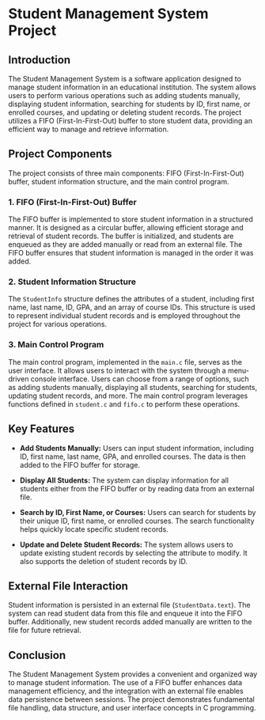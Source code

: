 

# Student Management System Project

## Introduction

The Student Management System is a software application designed to manage student information in an educational institution. The system allows users to perform various operations such as adding students manually, displaying student information, searching for students by ID, first name, or enrolled courses, and updating or deleting student records. The project utilizes a FIFO (First-In-First-Out) buffer to store student data, providing an efficient way to manage and retrieve information.

## Project Components

The project consists of three main components: FIFO (First-In-First-Out) buffer, student information structure, and the main control program.

### 1. FIFO (First-In-First-Out) Buffer

The FIFO buffer is implemented to store student information in a structured manner. It is designed as a circular buffer, allowing efficient storage and retrieval of student records. The buffer is initialized, and students are enqueued as they are added manually or read from an external file. The FIFO buffer ensures that student information is managed in the order it was added.

### 2. Student Information Structure

The `StudentInfo` structure defines the attributes of a student, including first name, last name, ID, GPA, and an array of course IDs. This structure is used to represent individual student records and is employed throughout the project for various operations.

### 3. Main Control Program

The main control program, implemented in the `main.c` file, serves as the user interface. It allows users to interact with the system through a menu-driven console interface. Users can choose from a range of options, such as adding students manually, displaying all students, searching for students, updating student records, and more. The main control program leverages functions defined in `student.c` and `fifo.c` to perform these operations.

## Key Features

- **Add Students Manually:** Users can input student information, including ID, first name, last name, GPA, and enrolled courses. The data is then added to the FIFO buffer for storage.

- **Display All Students:** The system can display information for all students either from the FIFO buffer or by reading data from an external file.

- **Search by ID, First Name, or Courses:** Users can search for students by their unique ID, first name, or enrolled courses. The search functionality helps quickly locate specific student records.

- **Update and Delete Student Records:** The system allows users to update existing student records by selecting the attribute to modify. It also supports the deletion of student records by ID.

## External File Interaction

Student information is persisted in an external file (`StudentData.text`). The system can read student data from this file and enqueue it into the FIFO buffer. Additionally, new student records added manually are written to the file for future retrieval.

## Conclusion

The Student Management System provides a convenient and organized way to manage student information. The use of a FIFO buffer enhances data management efficiency, and the integration with an external file enables data persistence between sessions. The project demonstrates fundamental file handling, data structure, and user interface concepts in C programming.